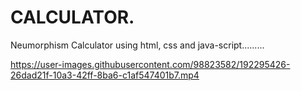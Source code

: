 # CALCULATOR.
Neumorphism Calculator using html, css and java-script.........

https://user-images.githubusercontent.com/98823582/192295426-26dad21f-10a3-42ff-8ba6-c1af547401b7.mp4
